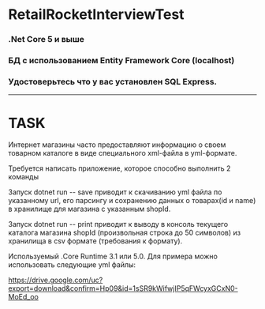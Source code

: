 # RetailRocketInterviewTest
### .Net Core 5 и выше
### БД с использованием Entity Framework Core (localhost) 
### Удостоверьтесь что у вас установлен SQL Express.
________
# TASK
Интернет магазины часто предоставляют информацию о своем товарном каталоге в виде специального xml-файла в yml-формате.

Требуется написать приложение, которое способно выполнить 2 команды

Запуск dotnet run -- save <shopId> <url> приводит к скачиванию yml файла по указанному url, его парсингу и сохранению данных о товарах(id и name) в хранилище для магазина с указанным shopId.

Запуск dotnet run -- print <shopId> приводит к выводу в консоль текущего каталога магазина shopId (произвольная строка до 50 символов) из хранилища в csv формате (требования к формату).

Используемый .Core Runtime 3.1 или 5.0.
Для примера можно использовать следующие yml файлы:

https://drive.google.com/uc?export=download&confirm=Hp09&id=1sSR9kWifwjIP5qFWcyxGCxN0-MoEd_oo
